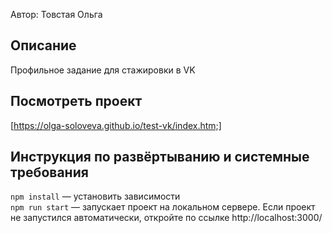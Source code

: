 Автор: Товстая Ольга

## Описание
Профильное задание для стажировки в VK

## Посмотреть проект
[https://olga-soloveva.github.io/test-vk/index.htm;]

## Инструкция по развёртыванию и системные требования
`npm install` — установить зависимости   
`npm run start` — запускает проект на локальном сервере. Если проект не запустился автоматически, откройте по ссылке http://localhost:3000/   

